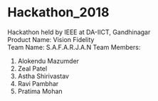 # Hackathon_2018
Hackathon held by IEEE at DA-IICT, Gandhinagar\
Product Name: Vision Fidelity\
Team Name: S.A.F.A.R.J.A.N
Team Members:
1) Alokendu Mazumder
2) Zeal Patel
3) Astha Shirivastav
4) Ravi Pambhar
5) Pratima Mohan

